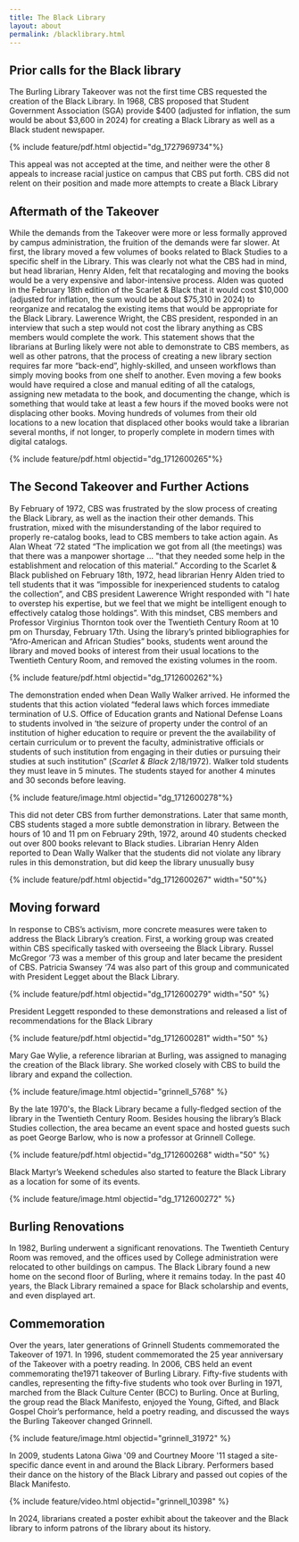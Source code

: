 ```yaml
---
title: The Black Library
layout: about
permalink: /blacklibrary.html
---
```


## Prior calls for the Black library
The Burling Library Takeover was not the first time CBS requested the creation of the Black Library. In 1968, CBS proposed that Student Government Association (SGA)  provide $400 (adjusted for inflation, the sum would be about $3,600 in 2024) for creating a Black Library as well as a Black student newspaper. 

{% include feature/pdf.html objectid="dg_1727969734"%}

This appeal was not accepted at the time, and neither were the other 8 appeals to increase racial justice on campus that CBS put forth.  CBS did not relent on their position and made more attempts to create a Black Library

## Aftermath of the Takeover
While the demands from the Takeover were more or less formally approved by campus administration, the fruition of the demands were far slower. At first, the library moved a few volumes of books related to Black Studies to a specific shelf in the Library. This was clearly not what the CBS had in mind, but head librarian, Henry Alden, felt that recataloging and moving the books would be a very expensive and labor-intensive process. Alden was quoted in the February 18th edition of the Scarlet & Black that it would cost $10,000 (adjusted for inflation, the sum would be about $75,310 in 2024) to reorganize and recatalog the existing items that would be appropriate for the Black Library. Lawerence Wright, the CBS president, responded in an interview that such a step would not cost the library anything as CBS members would complete the work. 
This statement shows that the librarians at  Burling likely were not able to demonstrate to CBS members, as well as other patrons, that the process of creating a new library section requires far more “back-end”, highly-skilled, and unseen workflows than simply moving books from one shelf to another. Even moving a few books would have required a close and manual editing of all the catalogs, assigning new metadata to the book, and documenting the change, which is something that would take at least a few hours if the moved books were not displacing other books. Moving hundreds of volumes from their old locations to a new location that displaced other books would take a librarian several months, if not longer, to properly complete in modern times with digital catalogs. 

{% include feature/pdf.html objectid="dg_1712600265"%}

## The Second Takeover and Further Actions
By February of 1972, CBS was frustrated by the slow process of creating the Black Library, as well as the inaction their other demands. This frustration, mixed with the misunderstanding of the labor required to properly re-catalog books, lead to CBS members to take action again. As Alan Wheat ‘72 stated “The implication we got from all (the meetings) was that there was a manpower shortage … "that they needed some help in the establishment and relocation of this material.” According to the Scarlet & Black published on February 18th, 1972, head librarian Henry Alden tried to tell students that it was  “impossible for inexperienced students to catalog the collection”, and CBS president Lawerence Wright responded with "I hate to overstep his expertise, but we feel that we might be intelligent enough to effectively catalog those holdings”.
With this mindset, CBS members and Professor Virginius Thornton took over the Twentieth Century Room at 10 pm on Thursday, February 17th. Using the library’s printed bibliographies for “Afro-American and African Studies” books, students went around the library and moved books of interest from their usual locations to the Twentieth Century Room, and removed the existing volumes in the room. 

{% include feature/pdf.html objectid="dg_1712600262"%}

The demonstration ended when Dean Wally Walker arrived. He informed the students that this action violated “federal laws which forces immediate termination of U.S. Office of Education grants and National Defense Loans to students involved in ‘the seizure of property under the control of an institution of higher education to require or prevent the the availability of certain curriculum or to prevent the faculty, administrative officials or students of such institution from engaging in their duties or pursuing their studies at such institution” (*Scarlet & Black* 2/18/1972).  Walker told students they must leave in 5 minutes. The students stayed for another 4 minutes and 30 seconds before leaving. 

{% include feature/image.html objectid="dg_1712600278"%}

This did not deter CBS from further demonstrations. Later that same month, CBS students staged a more subtle demonstration in library. Between the hours of 10 and 11 pm on February 29th, 1972, around 40 students checked out over 800 books relevant to Black studies. Librarian Henry Alden reported to Dean Wally Walker that the students did not violate any library rules in this demonstration, but did keep the library unusually busy

{% include feature/pdf.html objectid="dg_1712600267" width="50"%}

## Moving forward
In response to CBS’s activism, more concrete measures were taken to address the Black Library’s creation. First, a working group was created within CBS specifically tasked with overseeing the Black Library. Russel McGregor ‘73 was a member of this group and later became the president of CBS. Patricia Swansey ‘74 was also part of this group and communicated with President Legget about the Black Library. 

{% include feature/pdf.html objectid="dg_1712600279" width="50" %}

President Leggett responded to these demonstrations and released a list of recommendations for the Black Library

{% include feature/pdf.html objectid="dg_1712600281" width="50" %}

Mary Gae Wylie, a reference librarian at Burling, was assigned to managing the creation of the Black library. She worked closely with CBS to build the library and expand the collection.  

{% include feature/image.html objectid="grinnell_5768" %}

By the late 1970's, the Black Library became a fully-fledged section of the library in the Twentieth Century Room. Besides housing the library’s Black Studies collection, the area became an event space and hosted guests such as poet George Barlow, who is now a professor at Grinnell College. 

{% include feature/pdf.html objectid="dg_1712600268" width="50" %}

Black Martyr’s Weekend schedules also started to feature the Black Library as a location for some of its events. 

{% include feature/image.html objectid="dg_1712600272" %}

## Burling Renovations
In 1982, Burling underwent a significant renovations. The Twentieth Century Room was removed, and the offices used by College administration were relocated to other buildings on campus. The Black Library found a new home on the second floor of Burling, where it remains today. In the past 40 years, the Black Library remained a space for Black scholarship and events, and even displayed art. 

## Commemoration
Over the years, later generations of Grinnell Students commemorated the Takeover of 1971. In 1996, student commemorated the 25 year anniversary of the Takeover with a poetry reading. In 2006, CBS held an event commemorating the1971 takeover of Burling Library. Fifty-five students with candles, representing the fifty-five students who took over Burling in 1971, marched from the Black Culture Center (BCC) to Burling. Once at Burling, the group read the Black Manifesto, enjoyed the Young, Gifted, and Black Gospel Choir’s performance, held a poetry reading, and discussed the ways the Burling Takeover changed Grinnell.

{% include feature/image.html objectid="grinnell_31972" %}

In 2009, students Latona Giwa '09 and Courtney Moore '11 staged a site-specific dance event in and around the Black Library. Performers based their dance on the history of the Black Library and passed out copies of the Black Manifesto.

{% include feature/video.html objectid="grinnell_10398" %}

In 2024, librarians created a poster exhibit about the takeover and the Black library to inform patrons of the library about its history.

